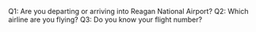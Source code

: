 Q1: Are you departing or arriving into Reagan National Airport?
Q2: Which airline are you flying?
Q3: Do you know your flight number?
